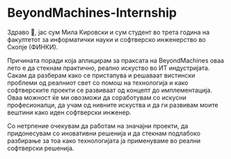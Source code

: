 # BeyondMachines-Internship

Здраво 👋, јас сум Мила Кировски и сум студент во трета година на факултетот за 
информатички науки и софтверско инженерство во Скопје (ФИНКИ).

Причината поради која аплицирам за праксата на BeyondMachines оваа лето е да стекнам практично, реално искуство во ИТ индустријата. Сакам да разберам како се пристапува и решаваат вистински проблеми од реалниот свет со помош на технологија и како софтверските проекти се развиваат од концепт до имплементација. Оваа можност ќе ми овозможи да соработувам со искусни професионалци, да учам од нивните искуства и да ги развивам моите вештини како иден софтверски инженер.

Со нетрпение очекувам да работам на значајни проекти, да придонесувам со иновативни решенија и да стекнам подлабоко разбирање за тоа како технологијата ја применуваме во реални софтверски решенија.
